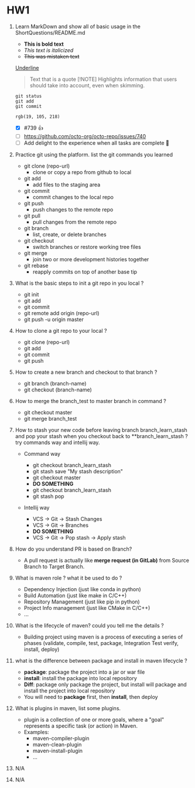 # HW1

1. Learn MarkDown and show all of basic usage in the ShortQuestions/README.md
    - **This is bold text**
    - _This text is italicized_
    - ~~This was mistaken text~~

    <u>Underline</u>
    > Text that is a quote
    > [!NOTE]
    > Highlights information that users should take into account, even when skimming.
    ```
    git status
    git add
    git commit
    ```
    `rgb(19, 105, 218)`
    - [x] #739 :+1:
    - [ ] https://github.com/octo-org/octo-repo/issues/740
    - [ ] Add delight to the experience when all tasks are complete :tada:

2. Practice git using the platform. list the git commands you learned
    - git clone (repo-url)
        - clone or copy a repo from github to local
    - git add
        - add files to the staging area
    - git commit
        - commit changes to the local repo
    - git push
        - push changes to the remote repo
    - git pull
        - pull changes from the remote repo
    - git branch
        - list, create, or delete branches
    - git checkout
        - switch branches or restore working tree files
    - git merge
        - join two or more development histories together
    - git rebase
        - reapply commits on top of another base tip

3. What is the basic steps to init a git repo in you local ?
    - git init
    - git add
    - git commit
    - git remote add origin (repo-url)
    - git push -u origin master

4. How to clone a git repo to your local ? 

    - git clone (repo-url)
    - git add
    - git commit
    - git push

5. How to create a new branch and checkout to that branch ?
    - git branch (branch-name)
    - git checkout (branch-name)

6. How to merge the branch_test to master branch in command ?
    - git checkout master
    - git merge branch_test

7. How to stash your new code before leaving branch branch_learn_stash and pop your stash when you checkout back to **branch_learn_stash ? try commands way and intellij way.
    - Command way
        - git checkout branch_learn_stash
        - git stash save "My stash description"
        - git checkout master
        - **DO SOMETHING**
        - git checkout branch_learn_stash
        - git stash pop
    
    - Intellij way
        - VCS -> Git -> Stash Changes
        - VCS -> Git -> Branches
        - **DO SOMETHING**
        - VCS -> Git -> Pop stash -> Apply stash

8.  How do you understand PR is based on Branch?
    - A pull request is actually like **merge request (in GitLab)** from Source Branch to Target Branch.

9. What is maven role ? what it be used to do ?
    - Dependency Injection (just like conda in python)
    - Build Automation (just like make in C/C++)
    - Repository Management (just like pip in python)
    - Project Info management (just like CMake in C/C++)
    - ...

10. What is the lifecycle of maven? could you tell me the details ?
    - Building project using maven is a process of executing a series of phases (validate, compile, test, package, Integration Test verify, install, deploy)

11. what is the difference between package and install in maven lifecycle ?
    - **package**: package the project into a jar or war file
    - **install**: install the package into local repository
    - **Diff**: package only package the project, but install will package and install the project into local repository
    - You will need to **package** first, then **install**, then deploy

12. What is plugins in maven, list some plugins.
    - plugin is a collection of one or more goals, where a "goal" represents a specific task (or action) in Maven.
    - Examples:
        - maven-compiler-plugin
        - maven-clean-plugin
        - maven-install-plugin
        - ...

13. N/A
14. N/A 
